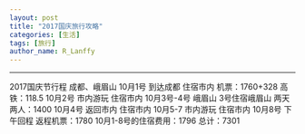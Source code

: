 ```yaml
---
layout: post
title: "2017国庆旅行攻略"
categories: [生活]
tags: [旅行]
author_name: R_Lanffy
---
```

---

2017国庆节行程
成都、峨眉山
10月1号 到达成都 住宿市内 机票：1760+328 高铁：118.5
10月2号 市内游玩 住宿市内
10月3号-4号 峨眉山 3号住宿峨眉山 两天两人：1400
10月4号 返回市内 住宿市内 
10月5-7 市内游玩 住宿市内
10月8号 下午回程 返程机票：1780 
10月1-8号的住宿费用：1796
总计：7301

